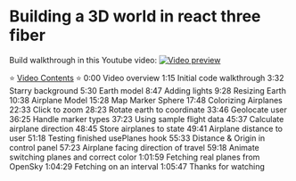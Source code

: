 # Building a 3D world in react three fiber

Build walkthrough in this Youtube video:
[![Video preview](https://img.youtube.com/vi/FGG0EeMNUl0/0.jpg)](https://www.youtube.com/watch?v=FGG0EeMNUl0)

⭐️ [Video Contents](https://www.youtube.com/watch?v=pLKE2DvPxDo) ⭐️
0:00 Video overview
1:15 Initial code walkthrough
3:32 Starry background
5:30 Earth model
8:47 Adding lights
9:28 Resizing Earth
10:38 Airplane Model
15:28 Map Marker Sphere
17:48 Colorizing Airplanes
22:33 Click to zoom
28:23 Rotate earth to coordinate
33:46 Geolocate user
36:25 Handle marker types
37:23 Using sample flight data
45:37 Calculate airplane direction
48:45 Store airplanes to state
49:41 Airplane distance to user
51:18 Testing finished usePlanes hook
55:33 Distance & Origin in control panel
57:23 Airplane facing direction of travel
59:18 Animate switching planes and correct color
1:01:59 Fetching real planes from OpenSky
1:04:29 Fetching on an interval
1:05:47 Thanks for watching
